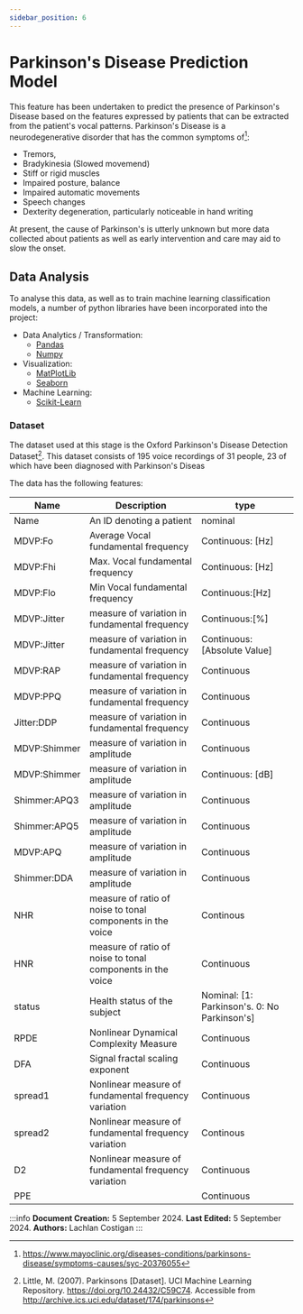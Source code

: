 ```yaml
---
sidebar_position: 6
---
```

# Parkinson's Disease Prediction Model

This feature has been undertaken to predict the presence of Parkinson's Disease based on the features expressed by patients that can be extracted from the patient's vocal patterns. Parkinson's Disease is a neurodegenerative disorder that has the common symptoms of[^1]:
- Tremors, 
- Bradykinesia (Slowed movemend)
- Stiff or rigid muscles
- Impaired posture, balance
- Impaired automatic movements
- Speech changes
- Dexterity degeneration, particularly noticeable in hand writing 

At present, the cause of Parkinson's is utterly unknown but more data collected about patients as well as early intervention and care may aid to slow the onset. 

## Data Analysis

To analyse this data, as well as to train machine learning classification models, a number of python libraries have been incorporated into the project:
- Data Analytics / Transformation:
    - [Pandas](https://pandas.pydata.org/docs/reference/index.html)
    - [Numpy](https://numpy.org/doc/stable/reference/index.html#reference)
- Visualization:
    - [MatPlotLib](https://matplotlib.org/stable/api/index.html)
    - [Seaborn](https://seaborn.pydata.org/api.html)
- Machine Learning:
    - [Scikit-Learn](https://scikit-learn.org/stable/api/index.html)


### Dataset
The dataset used at this stage is the Oxford Parkinson's Disease Detection Dataset[^2]. This dataset consists of 195 voice recordings of 31 people, 23 of which have been diagnosed with Parkinson's Diseas

The data has the following features:

|Name|Description|type|
|-|-|-|
|Name|An ID denoting a patient|nominal|
|MDVP:Fo| Average Vocal fundamental frequency|Continuous: [Hz]|
|MDVP:Fhi|Max. Vocal fundamental frequency|Continuous: [Hz]|
|MDVP:Flo|Min Vocal fundamental frequency|Continuous:[Hz]|
|MDVP:Jitter|measure of variation in fundamental frequency|Continuous:[%]|
|MDVP:Jitter|measure of variation in fundamental frequency|Continuous:[Absolute Value]|
|MDVP:RAP|measure of variation in fundamental frequency|Continuous|
|MDVP:PPQ|measure of variation in fundamental frequency|Continuous|
|Jitter:DDP|measure of variation in fundamental frequency|Continuous|
|MDVP:Shimmer|measure of variation in amplitude|Continuous|
|MDVP:Shimmer|measure of variation in amplitude|Continuous: [dB]|
|Shimmer:APQ3|measure of variation in amplitude|Continuous|
|Shimmer:APQ5|measure of variation in amplitude|Continuous|
|MDVP:APQ|measure of variation in amplitude|Continuous|
|Shimmer:DDA|measure of variation in amplitude|Continuous|
|NHR|measure of ratio of noise to tonal components in the voice|Continous|
|HNR|measure of ratio of noise to tonal components in the voice|Continuous|
|status|Health status of the subject|Nominal: [1: Parkinson's. 0: No Parkinson's]|
|RPDE|Nonlinear Dynamical Complexity Measure|Continuous|
|DFA|Signal fractal scaling exponent|Continuous|
|spread1|Nonlinear measure of fundamental frequency variation|Continuous|
|spread2|Nonlinear measure of fundamental frequency variation|Continous|
|D2|Nonlinear measure of fundamental frequency variation|Continuous|
|PPE||Continuous|

:::info
**Document Creation:** 5 September 2024. **Last Edited:** 5 September 2024. **Authors:** Lachlan Costigan
:::


[^1]:https://www.mayoclinic.org/diseases-conditions/parkinsons-disease/symptoms-causes/syc-20376055

[^2]:Little, M. (2007). Parkinsons [Dataset]. UCI Machine Learning Repository. https://doi.org/10.24432/C59C74. Accessible from http://archive.ics.uci.edu/dataset/174/parkinsons


